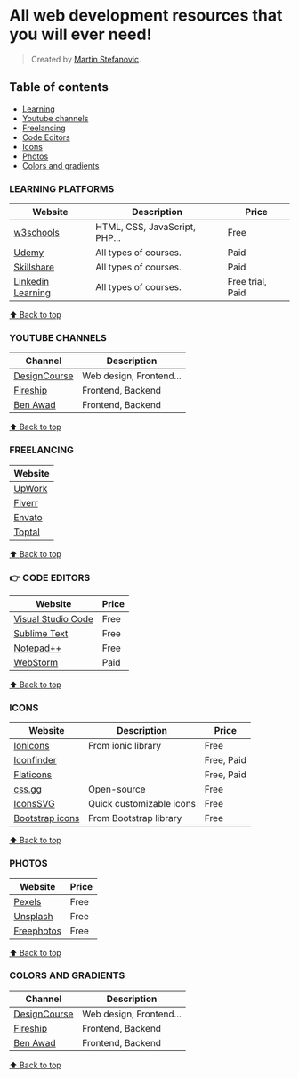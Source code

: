 # All web development resources that you will ever need!

> Created by [Martin Stefanovic](https://www.linkedin.com/in/martinstefanovic).


## Table of contents

- [Learning](#learning-platforms)
- [Youtube channels](#youtube-channels)
- [Freelancing](#freelancing)
- [Code Editors](#code-editors)
- [Icons](#icons)
- [Photos](#photos)
- [Colors and gradients](#colors-and-gradients)


### LEARNING PLATFORMS

| Website | Description | Price |
| ------- | ----------- | ----- |
| [w3schools](https://www.w3schools.com/) | HTML, CSS, JavaScript, PHP... | Free |
| [Udemy](https://www.udemy.com/) | All types of courses. | Paid |
| [Skillshare](https://www.skillshare.com/) | All types of courses. | Paid |
| [Linkedin Learning](https://www.linkedin.com/learning/) | All types of courses. | Free trial, Paid |

[⬆ Back to top](#table-of-contents)

### YOUTUBE CHANNELS

| Channel | Description | 
| ------- | ----------- | 
| [DesignCourse](https://www.youtube.com/user/DesignCourse) | Web design, Frontend... | 
| [Fireship](https://www.youtube.com/channel/UCsBjURrPoezykLs9EqgamOA) | Frontend, Backend | 
| [Ben Awad](https://www.youtube.com/user/99baddawg) | Frontend, Backend | 

[⬆ Back to top](#table-of-contents)

### FREELANCING

| Website |
| ------- |
| [UpWork](http://upwork.com/) |
| [Fiverr](https://www.fiverr.com/) |
| [Envato](https://envato.com/) |
| [Toptal](https://toptal.com) |

[⬆ Back to top](#table-of-contents)

### :point_right: CODE EDITORS

| Website | Price | 
| ------- | ----------- | 
| [Visual Studio Code](https://code.visualstudio.com/) | Free | 
| [Sublime Text](https://www.sublimetext.com/) | Free | 
| [Notepad++](https://notepad-plus-plus.org/downloads/) | Free | 
| [WebStorm](https://www.jetbrains.com/webstorm/download/#section=windows) | Paid | 

[⬆ Back to top](#table-of-contents)

### ICONS

| Website | Description | Price |
| ------- | ----------- | ----- |
| [Ionicons](https://ionicons.com/) | From ionic library | Free |
| [Iconfinder](https://www.iconfinder.com/) | | Free, Paid |
| [Flaticons](https://www.flaticon.com/) | | Free, Paid |
| [css.gg](https://css.gg/) | Open-source | Free |
| [IconsSVG](https://iconsvg.xyz/) | Quick customizable icons | Free | 
| [Bootstrap icons](https://icons.getbootstrap.com/) | From Bootstrap library | Free | 

[⬆ Back to top](#table-of-contents)

### PHOTOS

| Website | Price | 
| ------- | ----------- | 
| [Pexels](https://www.pexels.com/) | Free | 
| [Unsplash](https://unsplash.com/) | Free | 
| [Freephotos](https://freephotos.cc/en) | Free | 

[⬆ Back to top](#table-of-contents)

### COLORS AND GRADIENTS

| Channel | Description | 
| ------- | ----------- | 
| [DesignCourse](https://www.youtube.com/user/DesignCourse) | Web design, Frontend... | 
| [Fireship](https://www.youtube.com/channel/UCsBjURrPoezykLs9EqgamOA) | Frontend, Backend | 
| [Ben Awad](https://www.youtube.com/user/99baddawg) | Frontend, Backend | 

[⬆ Back to top](#table-of-contents)
